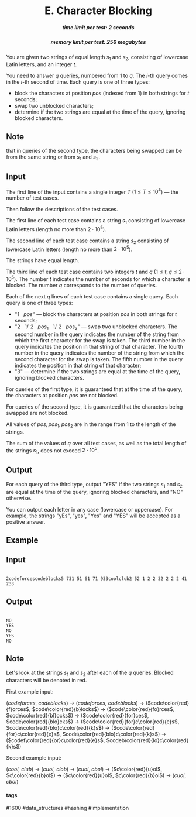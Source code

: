 <h1 style='text-align: center;'> E. Character Blocking</h1>

<h5 style='text-align: center;'>time limit per test: 2 seconds</h5>
<h5 style='text-align: center;'>memory limit per test: 256 megabytes</h5>

You are given two strings of equal length $s_1$ and $s_2$, consisting of lowercase Latin letters, and an integer $t$.

You need to answer $q$ queries, numbered from $1$ to $q$. The $i$-th query comes in the $i$-th second of time. Each query is one of three types: 

* block the characters at position $pos$ (indexed from $1$) in both strings for $t$ seconds;
* swap two unblocked characters;
* determine if the two strings are equal at the time of the query, ignoring blocked characters.

## Note

 that in queries of the second type, the characters being swapped can be from the same string or from $s_1$ and $s_2$.

## Input

The first line of the input contains a single integer $T$ ($1 \le T \le 10^4$) — the number of test cases.

Then follow the descriptions of the test cases.

The first line of each test case contains a string $s_1$ consisting of lowercase Latin letters (length no more than $2 \cdot 10^5$).

The second line of each test case contains a string $s_2$ consisting of lowercase Latin letters (length no more than $2 \cdot 10^5$).

The strings have equal length.

The third line of each test case contains two integers $t$ and $q$ ($1 \le t, q \le 2 \cdot 10^5$). The number $t$ indicates the number of seconds for which a character is blocked. The number $q$ corresponds to the number of queries.

Each of the next $q$ lines of each test case contains a single query. Each query is one of three types: 

* "$1\ \ \ pos$" — block the characters at position $pos$ in both strings for $t$ seconds;
* "$2\ \ \ 1/\;\!2\ \ \ pos_1\ \ \ 1/\;\!2\ \ \ pos_2$" — swap two unblocked characters. The second number in the query indicates the number of the string from which the first character for the swap is taken. The third number in the query indicates the position in that string of that character. The fourth number in the query indicates the number of the string from which the second character for the swap is taken. The fifth number in the query indicates the position in that string of that character;
* "$3$" — determine if the two strings are equal at the time of the query, ignoring blocked characters.

For queries of the first type, it is guaranteed that at the time of the query, the characters at position $pos$ are not blocked.

For queries of the second type, it is guaranteed that the characters being swapped are not blocked.

All values of $pos, pos_1, pos_2$ are in the range from $1$ to the length of the strings.

The sum of the values of $q$ over all test cases, as well as the total length of the strings $s_1$, does not exceed $2 \cdot 10^5$.

## Output

For each query of the third type, output "YES" if the two strings $s_1$ and $s_2$ are equal at the time of the query, ignoring blocked characters, and "NO" otherwise.

You can output each letter in any case (lowercase or uppercase). For example, the strings "yEs", "yes", "Yes" and "YES" will be accepted as a positive answer.

## Example

## Input


```

2codeforcescodeblocks5 731 51 61 71 933coolclub2 52 1 2 2 32 2 2 2 41 233
```
## Output


```

NO
YES
NO
YES
NO

```
## Note

Let's look at the strings $s_1$ and $s_2$ after each of the $q$ queries. Blocked characters will be denoted in red.

First example input:

($codeforces$, $codeblocks$) $\rightarrow$ ($codeforces$, $codeblocks$) $\rightarrow$ ($code\color{red}{f}orces$, $code\color{red}{b}locks$) $\rightarrow$ ($code\color{red}{fo}rces$, $code\color{red}{bl}ocks$) $\rightarrow$ ($code\color{red}{for}ces$, $code\color{red}{blo}cks$) $\rightarrow$ ($code\color{red}{for}c\color{red}{e}s$, $code\color{red}{blo}c\color{red}{k}s$) $\rightarrow$ ($code\color{red}{for}c\color{red}{e}s$, $code\color{red}{blo}c\color{red}{k}s$) $\rightarrow$ ($codef\color{red}{or}c\color{red}{e}s$, $codeb\color{red}{lo}c\color{red}{k}s$)

Second example input:

($cool$, $club$) $\rightarrow$ ($cuol$, $clob$) $\rightarrow$ ($cuol$, $cbol$) $\rightarrow$ ($c\color{red}{u}ol$, $c\color{red}{b}ol$) $\rightarrow$ ($c\color{red}{u}ol$, $c\color{red}{b}ol$) $\rightarrow$ ($cuol$, $cbol$)



#### tags 

#1600 #data_structures #hashing #implementation 